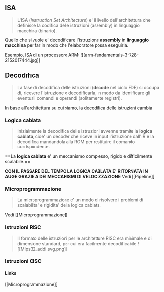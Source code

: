 ## ISA
>L'ISA (*Instruction Set Architecture*) e' il livello dell'architettura che definisce la codifica delle istruzioni (assembly) in linguaggio macchina (binario).

Quello che si vuole e' decodificare l'istruzione **assembly** in **linguaggio macchina** per far in modo che l'elaboratore possa eseguirla.

Esempio, ISA di un processore ARM:
![[arm-fundamentals-3-728-2152017444.jpg]]
## Decodifica

>La fase di decodifica delle istruzioni (**decode** nel ciclo FDE) si occupa di, ricevere l'istruzione e decodificarla, in modo da identificare gli eventuali comandi e operandi (solitamente registri).

In base all'architettura su cui siamo, la decodifica delle istruzioni cambia
### Logica cablata
>Inizialmente la decodifica delle istruzioni avvenne tramite la **logica cablata**, cioe' un decoder che riceve in input l'istruzione dall'IR e la decodifica mandandola alla ROM per restituire il comando corrispondente.

==La **logica cablata** e' un meccanismo complesso, rigido e difficilmente scalabile.== 

**CON IL PASSARE DEL TEMPO LA LOGICA CABLATA E' RITORNATA IN AUGE GRAZIE A DEI MECCANISMI DI VELOCIZZAZIONE** 
Vedi [[Pipeline]]

### Microprogrammazione
>La microprogrammazione e' un modo di risolvere i problemi di scalabilita' e rigidita' della logica cablata.

Vedi [[Microprogrammazione]]

### Istruzioni RISC
>Il formato delle istruzioni per le architetture RISC era minimale e di dimensione standard, per cui era facilmente decodificabile
![[Mips32_addi.svg.png]]
### Istruzioni CISC



#### Links
[[Microprogrammazione]]